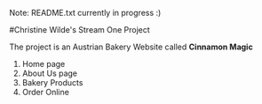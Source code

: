 Note: README.txt currently in progress :)

#Christine Wilde's Stream One Project

The project is an Austrian Bakery Website called **Cinnamon Magic**

1. Home page
1. About Us page
1. Bakery Products
1. Order Online
